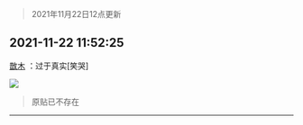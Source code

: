 > 2021年11月22日12点更新
<link rel="stylesheet" href="https://cdn.jsdelivr.net/gh/taotie6/sampleJSON@main/css/photo_show.css">
<meta name="referrer" content="no-referrer" />


 ## 2021-11-22 11:52:25 

 [㪚木](https://www.coolapk.com/feed/31636490?shareKey=OGM0YjY0NjFmMDAxNjE5YjE1M2Y~) ：过于真实[笑哭] 

<div class="album">
<img class="img-item" src="http://image.coolapk.com/feed/2021/1122/11/1081091_b937429d_3144_4717_551@844x930.png" />
</div>

> 原贴已不存在 

 ------- 

